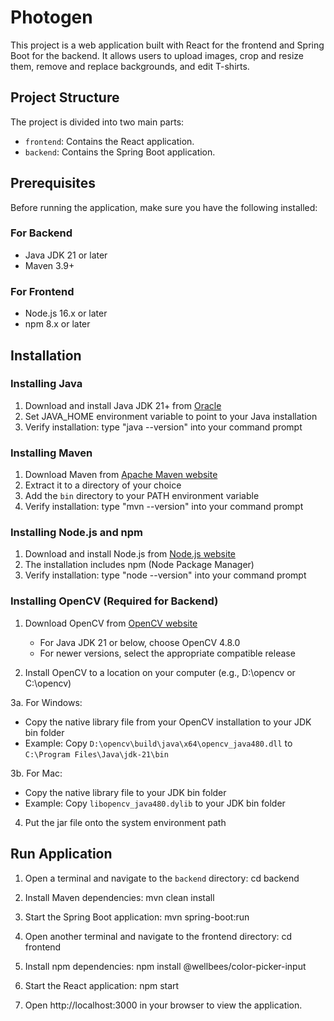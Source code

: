 # Photogen

This project is a web application built with React for the frontend and Spring Boot for the backend. It allows users to upload images, crop and resize them, remove and replace backgrounds, and edit T-shirts.

## Project Structure

The project is divided into two main parts:

- `frontend`: Contains the React application.
- `backend`: Contains the Spring Boot application.

## Prerequisites

Before running the application, make sure you have the following installed:

### For Backend
- Java JDK 21 or later
- Maven 3.9+ 

### For Frontend
- Node.js 16.x or later
- npm 8.x or later

## Installation

### Installing Java
1. Download and install Java JDK 21+ from [Oracle](https://www.oracle.com/java/technologies/downloads/)
2. Set JAVA_HOME environment variable to point to your Java installation
3. Verify installation: type "java --version" into your command prompt

### Installing Maven
1. Download Maven from [Apache Maven website](https://maven.apache.org/download.cgi)
2. Extract it to a directory of your choice
3. Add the `bin` directory to your PATH environment variable
4. Verify installation: type "mvn --version" into your command prompt

### Installing Node.js and npm
1. Download and install Node.js from [Node.js website](https://nodejs.org/)
2. The installation includes npm (Node Package Manager)
3. Verify installation: type "node --version" into your command prompt

### Installing OpenCV (Required for Backend)
1. Download OpenCV from [OpenCV website](https://opencv.org/releases/)
   - For Java JDK 21 or below, choose OpenCV 4.8.0
   - For newer versions, select the appropriate compatible release

2. Install OpenCV to a location on your computer (e.g., D:\opencv or C:\opencv)

3a. For Windows:
   - Copy the native library file from your OpenCV installation to your JDK bin folder
   - Example: Copy `D:\opencv\build\java\x64\opencv_java480.dll` to `C:\Program Files\Java\jdk-21\bin`
   
3b. For Mac:
   - Copy the native library file to your JDK bin folder
   - Example: Copy `libopencv_java480.dylib` to your JDK bin folder
   
4. Put the jar file onto the system environment path

## Run Application

1. Open a terminal and navigate to the `backend` directory:
   cd backend

2. Install Maven dependencies:
   mvn clean install

3. Start the Spring Boot application:
   mvn spring-boot:run

4. Open another terminal and navigate to the frontend directory:
   cd frontend

5. Install npm dependencies:
   npm install @wellbees/color-picker-input

6. Start the React application:
   npm start

7. Open http://localhost:3000 in your browser to view the application.
